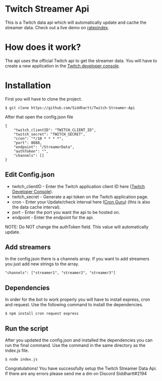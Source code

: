 # Twitch Streamer Api
This is a Twitch data api which will automatically update and cache the streamer data. Check out a live demo on [ratexindex](https://twitch.ratexindex.de).

# How does it work?
The api uses the official Twitch api to get the streamer data. You will have to create a new application in the [Twitch developer console](https://dev.twitch.tv/console).

# Installation
First you will have to clone the project.
```console
$ git clone https://github.com/Siddhartt/Twitch-Streamer-Api
```

After that open the config.json file
```console
{
    "twitch_clientID": "TWITCH_CLIENT_ID",
    "twitch_secret": "TWITCH_SECRET",
    "cron": "*/10 * * * *",
    "port": 8088,
    "endpoint": "/StreamerData",
    "authToken": "",
    "channels": []
}
```
## Edit Config.json
- twitch_clientID - Enter the Twitch application client ID here ([Twitch Developer Console](https://dev.twitch.tv/console/apps)).
- twitch_secret - Generate a api token on the Twitch application page.
- cron - Enter your Update/check interval here ([Cron Guru](https://crontab.guru/)) (this is also the data cache interval).
- port - Enter the port you want the api to be hosted on.
- endpoint - Enter the endpoint for the api.

NOTE: Do NOT change the authToken field. This value will automatically update.

## Add streamers
In the config.json there is a channels array. If you want to add streamers you just add new strings to the array.
```console
"channels": ["streamer1", "streamer2", "streamer3"]
```

## Dependencies
In order for the bot to work properly you will have to install express, cron and request. Use the following command to install the dependencies.
```console
$ npm install cron request express
```

## Run the script
After you updated the config.json and installed the dependencies you can run the final command.
Use the command in the same directory as the index.js file.
```console
$ node index.js
```

Congratulations! You have successfully setup the Twitch Streamer Data Api.
If there are any errors please send me a dm on Discord
Siddhartt#2194
